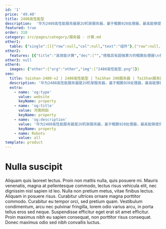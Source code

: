 ```yaml
---
id: '1'
price: '49.40'
title: 2480高性能型
description:  '华为2480高性能服务器是2U机架服务器，基于鲲鹏920处理器，最高能够提供256核、2.6GHz主频的计算能力和最多24个NVMe SSD硬盘。该2U机架服务器具有计算密度高、存储性能好以及网络速度快的特点，适合为高性能计算、数据库、云计算等应用场景的工作负载进行高效加速。'
featured: true
order: 310
category: src/pages/category/服务器 - 计算.md
other1: 
  table: {"single":[[{"row":null,"col":null,"text":"组件"},{"row":null,"col":null,"text":"规格"}],[{"row":null,"col":null,"text":"形态"},{"row":null,"col":null,"text":"2U机架服务器"}],[{"row":null,"col":null,"text":"处理器型号"},{"row":null,"col":null,"text":"4个鲲鹏920处理器"}],[{"row":null,"col":null,"text":"内存插槽"},{"row":null,"col":null,"text":"32个DDR4-2933 DIMM插槽"}],[{"row":null,"col":null,"text":"本地存储"},{"row":null,"col":null,"text":"24盘位型号：前端配置24个2.5英寸NVMe SSD硬盘，后端可最多配置2个2.5英寸SAS/SATA/SSD硬盘。\n8盘位型号：前端配置8个2.5英寸 SAS/SATA/SSD 硬盘，后端可最多配置2个2.5英寸SAS/SSD硬盘。"}],[{"row":null,"col":null,"text":"RAID支持"},{"row":null,"col":null,"text":"支持RAID 0, 1, 5, 6, 10, 50, 60\n支持超级电容掉电保护"}],[{"row":null,"col":null,"text":"板载网络"},{"row":null,"col":null,"text":"1个板载网络插卡，支持4*10GE光口或者4*25GE光口\n1个板载LOM，支持4*GE电口"}],[{"row":null,"col":null,"text":"PCIe扩展"},{"row":null,"col":null,"text":"最多9个PCIe 4.0插槽，支持2个PCIe 4.0 x16和7个PCIe x8插槽"}],[{"row":null,"col":null,"text":"电源"},{"row":null,"col":null,"text":"2个热插拔900W交流或2000W交流或1200W直流或1500W直流电源模块，支持1+1冗余"}],[{"row":null,"col":null,"text":"供电"},{"row":null,"col":null,"text":"支持100~240V AC，240V DC，-48V DC"}],[{"row":null,"col":null,"text":"风扇"},{"row":null,"col":null,"text":"支持6个热拔插风扇模组，支持N+1冗余"}],[{"row":null,"col":null,"text":"温度"},{"row":null,"col":null,"text":"5℃～40℃"}],[{"row":null,"col":null,"text":"尺寸(宽x深x高)"},{"row":null,"col":null,"text":"447 mm*790 mm*86.1 mm"}]]}
other2:
  features: [{"title":"高效能计算","dec":["","搭载具有超强算力的鲲鹏处理器\n多核计算架构，高效加速应用",""]},{"title":"安全可靠","dec":["","处理器及服务器芯片全自研\n17年计算工程能力铸就稳如泰山品质",""]},{"title":"开放生态","dec":["","开放计算平台，支持业界主流软件\n携手合作伙伴，共赢计算新生态",""]}]
other3: null
other4:
  images: {"other":{"org":"other","img":["2480高性能型.png"]}}
seo:
  title: taishan-2480-v2 | 2480高性能型 | TaiShan 200服务器 | TaiShan服务器 | 服务器 - 计算 | 数据中心
  description: '华为2480高性能服务器是2U机架服务器，基于鲲鹏920处理器，最高能够提供256核、2.6GHz主频的计算能力和最多24个NVMe SSD硬盘。该2U机架服务器具有计算密度高、存储性能好以及网络速度快的特点，适合为高性能计算、数据库、云计算等应用场景的工作负载进行高效加速。'
  extra:
    - name: 'og:type'
      value: website
      keyName: property
    - name: 'og:title'
      value: 河南网田
      keyName: property
    - name: 'og:description'
      value: '华为2480高性能服务器是2U机架服务器，基于鲲鹏920处理器，最高能够提供256核、2.6GHz主频的计算能力和最多24个NVMe SSD硬盘。该2U机架服务器具有计算密度高、存储性能好以及网络速度快的特点，适合为高性能计算、数据库、云计算等应用场景的工作负载进行高效加速。'
      keyName: property
    - name: Robots
      value: all
template: product
---
```


# Nulla suscipit

Aliquam quis laoreet lectus. Proin non mattis nulla, quis posuere mi. Mauris venenatis, magna at pellentesque commodo, lectus risus vehicula elit, nec dignissim nisl sapien id leo. Nulla non pretium metus, vitae finibus lectus. Aliquam in posuere risus. Curabitur ultrices ornare magna porttitor commodo. Curabitur eu tempor orci, sed pretium quam. Vestibulum condimentum, arcu nec pulvinar fringilla, lorem odio varius arcu, in porta tellus eros sed neque. Suspendisse efficitur eget erat sit amet efficitur. Proin maximus nibh eu sapien consequat, non porttitor risus consequat. Donec maximus odio sed nibh convallis luctus.